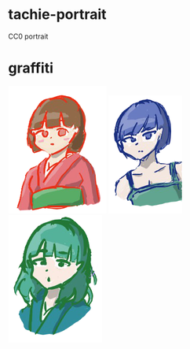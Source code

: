 # tachie-portrait
CC0 portrait

# graffiti

![gra1](https://github.com/AsPJT/tachie-portrait/blob/main/tachie-data/graffiti/1.png?raw=true)
![gra2](https://github.com/AsPJT/tachie-portrait/blob/main/tachie-data/graffiti/2.png?raw=true)
![gra3](https://github.com/AsPJT/tachie-portrait/blob/main/tachie-data/graffiti/3.png?raw=true)
